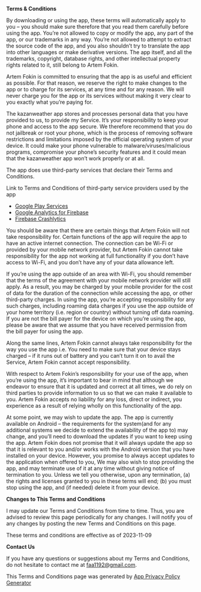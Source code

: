 **Terms & Conditions**

By downloading or using the app, these terms will automatically apply to you – you should make sure
therefore that you read them carefully before using the app. You’re not allowed to copy or modify
the app, any part of the app, or our trademarks in any way. You’re not allowed to attempt to extract
the source code of the app, and you also shouldn’t try to translate the app into other languages or
make derivative versions. The app itself, and all the trademarks, copyright, database rights, and
other intellectual property rights related to it, still belong to Artem Fokin.

Artem Fokin is committed to ensuring that the app is as useful and efficient as possible. For that
reason, we reserve the right to make changes to the app or to charge for its services, at any time
and for any reason. We will never charge you for the app or its services without making it very
clear to you exactly what you’re paying for.

The kazanweather app stores and processes personal data that you have provided to us, to provide my
Service. It’s your responsibility to keep your phone and access to the app secure. We therefore
recommend that you do not jailbreak or root your phone, which is the process of removing software
restrictions and limitations imposed by the official operating system of your device. It could make
your phone vulnerable to malware/viruses/malicious programs, compromise your phone’s security
features and it could mean that the kazanweather app won’t work properly or at all.

The app does use third-party services that declare their Terms and Conditions.

Link to Terms and Conditions of third-party service providers used by the app

* [Google Play Services](https://policies.google.com/terms)
* [Google Analytics for Firebase](https://www.google.com/analytics/terms/)
* [Firebase Crashlytics](https://firebase.google.com/terms/crashlytics)

You should be aware that there are certain things that Artem Fokin will not take responsibility for.
Certain functions of the app will require the app to have an active internet connection. The
connection can be Wi-Fi or provided by your mobile network provider, but Artem Fokin cannot take
responsibility for the app not working at full functionality if you don’t have access to Wi-Fi, and
you don’t have any of your data allowance left.

If you’re using the app outside of an area with Wi-Fi, you should remember that the terms of the
agreement with your mobile network provider will still apply. As a result, you may be charged by
your mobile provider for the cost of data for the duration of the connection while accessing the
app, or other third-party charges. In using the app, you’re accepting responsibility for any such
charges, including roaming data charges if you use the app outside of your home territory (i.e.
region or country) without turning off data roaming. If you are not the bill payer for the device on
which you’re using the app, please be aware that we assume that you have received permission from
the bill payer for using the app.

Along the same lines, Artem Fokin cannot always take responsibility for the way you use the app i.e.
You need to make sure that your device stays charged – if it runs out of battery and you can’t turn
it on to avail the Service, Artem Fokin cannot accept responsibility.

With respect to Artem Fokin’s responsibility for your use of the app, when you’re using the app,
it’s important to bear in mind that although we endeavor to ensure that it is updated and correct at
all times, we do rely on third parties to provide information to us so that we can make it available
to you. Artem Fokin accepts no liability for any loss, direct or indirect, you experience as a
result of relying wholly on this functionality of the app.

At some point, we may wish to update the app. The app is currently available on Android – the
requirements for the system(and for any additional systems we decide to extend the availability of
the app to) may change, and you’ll need to download the updates if you want to keep using the app.
Artem Fokin does not promise that it will always update the app so that it is relevant to you and/or
works with the Android version that you have installed on your device. However, you promise to
always accept updates to the application when offered to you, We may also wish to stop providing the
app, and may terminate use of it at any time without giving notice of termination to you. Unless we
tell you otherwise, upon any termination, (a) the rights and licenses granted to you in these terms
will end; (b) you must stop using the app, and (if needed) delete it from your device.

**Changes to This Terms and Conditions**

I may update our Terms and Conditions from time to time. Thus, you are advised to review this page
periodically for any changes. I will notify you of any changes by posting the new Terms and
Conditions on this page.

These terms and conditions are effective as of 2023-11-09

**Contact Us**

If you have any questions or suggestions about my Terms and Conditions, do not hesitate to contact
me at faa1192@gmail.com.

This Terms and Conditions page was generated
by [App Privacy Policy Generator](https://app-privacy-policy-generator.nisrulz.com/)